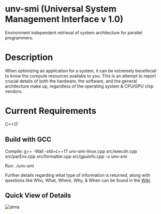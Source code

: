 # unv-smi (Universal System Management Interface v 1.0)
Environment independent retrieval of system architecture for parallel programmers. 

# Description 
When optimizing an application for a system, it can be extremely benefecial to know the compute resources availabe to you. This is an attempt to report crucial details of both the hardware, the software, and the general architecture make up, regardless of the operating system & CPU/GPU chip vendors.

# Current Requirements 
C++17 

## Build with GCC
Compile: g++ -Wall -std=c++17 unv-smi-linux.cpp src/execsh.cpp src/parEnv.cpp src/formatter.cpp src/gpuinfo.cpp -o unv-smi  

Run: ./unv-smi

Further details regarding what type of information is returned, along with questions like Who, What, Where, Why, & When can be found in the [Wiki](https://github.com/tommygorham/unv-smi/wiki).

## Quick View of Details

![alma](https://user-images.githubusercontent.com/38857089/182499028-874afbb4-1aa8-4868-95e4-429ae76ddba1.png)
